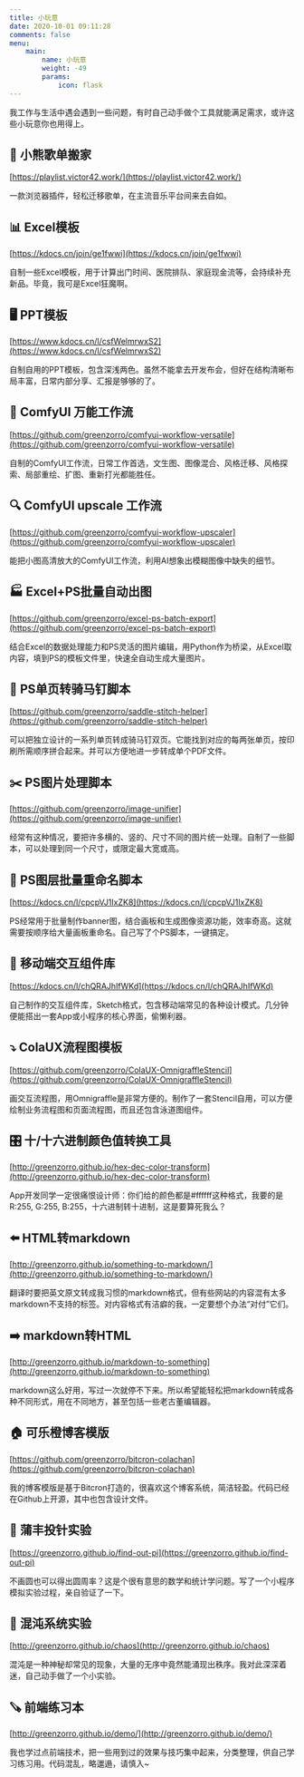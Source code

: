 ```yaml
---
title: 小玩意
date: 2020-10-01 09:11:28
comments: false
menu: 
    main:
        name: 小玩意
        weight: -49
        params:
            icon: flask
---
```


我工作与生活中遇会遇到一些问题，有时自己动手做个工具就能满足需求，或许这些小玩意你也用得上。

## 🎵 小熊歌单搬家

[https://playlist.victor42.work/](https://playlist.victor42.work/)

一款浏览器插件，轻松迁移歌单，在主流音乐平台间来去自如。

## 📊 Excel模板

[https://kdocs.cn/join/ge1fwwi](https://kdocs.cn/join/ge1fwwi)

自制一些Excel模板，用于计算出门时间、医院排队、家庭现金流等，会持续补充新品。毕竟，我可是Excel狂魔啊。

## 🖥️ PPT模板

[https://www.kdocs.cn/l/csfWelmrwxS2](https://www.kdocs.cn/l/csfWelmrwxS2)

自制自用的PPT模板，包含深浅两色。虽然不能拿去开发布会，但好在结构清晰布局丰富，日常内部分享、汇报是够够的了。

## 🔮 ComfyUI 万能工作流

[https://github.com/greenzorro/comfyui-workflow-versatile](https://github.com/greenzorro/comfyui-workflow-versatile)

自制的ComfyUI工作流，日常工作首选，文生图、图像混合、风格迁移、风格探索、局部重绘、扩图、重新打光都能胜任。

## 🔍 ComfyUI upscale 工作流

[https://github.com/greenzorro/comfyui-workflow-upscaler](https://github.com/greenzorro/comfyui-workflow-upscaler)

能把小图高清放大的ComfyUI工作流，利用AI想象出模糊图像中缺失的细节。

## 🏭 Excel+PS批量自动出图

[https://github.com/greenzorro/excel-ps-batch-export](https://github.com/greenzorro/excel-ps-batch-export)

结合Excel的数据处理能力和PS灵活的图片编辑，用Python作为桥梁，从Excel取内容，填到PS的模板文件里，快速全自动生成大量图片。

## 📖 PS单页转骑马钉脚本

[https://github.com/greenzorro/saddle-stitch-helper](https://github.com/greenzorro/saddle-stitch-helper)

可以把独立设计的一系列单页转成骑马钉双页。它能找到对应的每两张单页，按印刷所需顺序拼合起来。并可以方便地进一步转成单个PDF文件。

## ✂️ PS图片处理脚本

[https://github.com/greenzorro/image-unifier](https://github.com/greenzorro/image-unifier)

经常有这种情况，要把许多横的、竖的、尺寸不同的图片统一处理。自制了一些脚本，可以处理到同一个尺寸，或限定最大宽或高。

## 📝 PS图层批量重命名脚本

[https://kdocs.cn/l/cpcpVJ1IxZK8](https://kdocs.cn/l/cpcpVJ1IxZK8)

PS经常用于批量制作banner图，结合画板和生成图像资源功能，效率奇高。这就需要按顺序给大量画板重命名。自己写了个PS脚本，一键搞定。

## 📱 移动端交互组件库

[https://kdocs.cn/l/chQRAJhIfWKd](https://kdocs.cn/l/chQRAJhIfWKd)

自己制作的交互组件库，Sketch格式，包含移动端常见的各种设计模式。几分钟便能搭出一套App或小程序的核心界面，偷懒利器。

## ⤵️ ColaUX流程图模板

[https://github.com/greenzorro/ColaUX-OmnigraffleStencil](https://github.com/greenzorro/ColaUX-OmnigraffleStencil)

画交互流程图，用Omnigraffle是非常方便的。制作了一套Stencil自用，可以方便绘制业务流程图和页面流程图，而且还包含泳道图组件。

## 🎛️ 十/十六进制颜色值转换工具

[http://greenzorro.github.io/hex-dec-color-transform](http://greenzorro.github.io/hex-dec-color-transform)

App开发同学一定很痛恨设计师：你们给的颜色都是#ffffff这种格式，我要的是R:255, G:255, B:255，十六进制转十进制，这是要算死我么？

## ⬅️ HTML转markdown

[http://greenzorro.github.io/something-to-markdown/](http://greenzorro.github.io/something-to-markdown/)

翻译时要把英文原文转成我习惯的markdown格式，但有些网站的内容混有太多markdown不支持的标签。对内容格式有洁癖的我，一定要想个办法“对付”它们。

## ➡️ markdown转HTML

[http://greenzorro.github.io/markdown-to-something](http://greenzorro.github.io/markdown-to-something)

markdown这么好用，写过一次就停不下来。所以希望能轻松把markdown转成各种不同形式，用在不同地方，甚至包括一些老古董编辑器。

## 🏠 可乐橙博客模版

[https://github.com/greenzorro/bitcron-colachan](https://github.com/greenzorro/bitcron-colachan)

我的博客模版是基于Bitcron打造的，很喜欢这个博客系统，简洁轻盈。代码已经在Github上开源，其中也包含设计文件。

## 🧮 蒲丰投针实验

[https://greenzorro.github.io/find-out-pi](https://greenzorro.github.io/find-out-pi)

不画圆也可以得出圆周率？这是个很有意思的数学和统计学问题。写了一个小程序模拟实验过程，亲自验证了一下。

## 🧪 混沌系统实验

[http://greenzorro.github.io/chaos](http://greenzorro.github.io/chaos)

混沌是一种神秘却常见的现象，大量的无序中竟然能涌现出秩序。我对此深深着迷，自己动手做了一个小实验。

## 🪚 前端练习本

[http://greenzorro.github.io/demo/](http://greenzorro.github.io/demo/)

我也学过点前端技术，把一些用到过的效果与技巧集中起来，分类整理，供自己学习练习用。代码混乱，略邋遢，请慎入~

